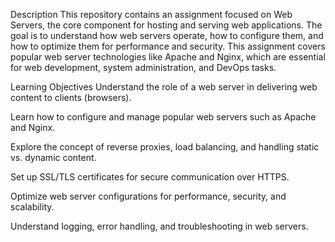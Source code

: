 Description
This repository contains an assignment focused on Web Servers, the core component for hosting and serving web applications. The goal is to understand how web servers operate, how to configure them, and how to optimize them for performance and security. This assignment covers popular web server technologies like Apache and Nginx, which are essential for web development, system administration, and DevOps tasks.

Learning Objectives
Understand the role of a web server in delivering web content to clients (browsers).

Learn how to configure and manage popular web servers such as Apache and Nginx.

Explore the concept of reverse proxies, load balancing, and handling static vs. dynamic content.

Set up SSL/TLS certificates for secure communication over HTTPS.

Optimize web server configurations for performance, security, and scalability.

Understand logging, error handling, and troubleshooting in web servers.
